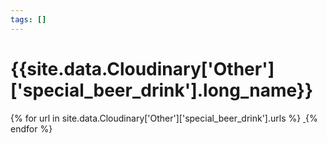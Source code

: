 ```yaml
---
tags: []
---
```

<div itemscope itemtype="http://schema.org/Photograph">
  <h1>{{site.data.Cloudinary['Other']['special_beer_drink'].long_name}}</h1>
  {% for url in site.data.Cloudinary['Other']['special_beer_drink'].urls %}
    <a itemprop="image" class="swipebox" title="" href="{{ site.cloudinary.baseurl }}/{{ url }}">
      <img alt="" itemprop="thumbnailUrl" src="{{ site.cloudinary.baseurl }}/h_150/{{ url }}" />
      <meta itemprop="isFamilyFriendly" content="true" />
    </a>
  {% endfor %}
</div>
